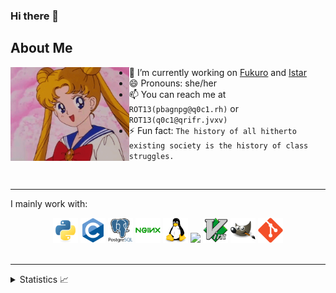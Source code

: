 ### Hi there 👋

## About Me

<img src="sailor_moon_peace.gif" align="left" height="150">

- 🔭 I’m currently working on [Fukuro](https://github.com/d0p1s4m4/Fukuro) and [Istar](https://github.com/d0p1s4m4/Istar)
- 😄 Pronouns: she/her
- 📫 You can reach me at `ROT13(pbagnpg@q0c1.rh)` or `ROT13(q0c1@qrifr.jvxv)`
- ⚡ Fun fact: `The history of all hitherto existing society is the history of class struggles.`


<br/>

---

I mainly work with:

<div align="center">

<img src="https://raw.githubusercontent.com/devicons/devicon/master/icons/python/python-original.svg" width="40px" />
<img src="https://raw.githubusercontent.com/devicons/devicon/master/icons/c/c-original.svg" width="40px" />
<img src="https://raw.githubusercontent.com/devicons/devicon/master/icons/postgresql/postgresql-original-wordmark.svg" width="40px" />
<img src="https://raw.githubusercontent.com/devicons/devicon/master/icons/nginx/nginx-original.svg"  width="40px">
<img src="https://raw.githubusercontent.com/devicons/devicon/master/icons/linux/linux-original.svg" width="40px" />
<img src="https://upload.wikimedia.org/wikipedia/commons/0/08/EmacsIcon.svg" width="40px" />
<img src="https://raw.githubusercontent.com/devicons/devicon/master/icons/vim/vim-original.svg" width="40px" />
<img src="https://raw.githubusercontent.com/devicons/devicon/master/icons/gimp/gimp-original.svg" width="40px" />
<img src="https://raw.githubusercontent.com/devicons/devicon/master/icons/git/git-original.svg" width="40px">

</div>


<br/>

---

<details>
<summary>Statistics 📈</summary>
<div align="center">

<picture>
  <source media="(prefers-color-scheme: dark)" srcset="https://github-readme-stats.vercel.app/api?username=d0p1s4m4&show_icons=true&theme=github_dark&layout=compact&hide_border=true&count_private=true">
  <img alt="d0p1's github stats" src="https://github-readme-stats.vercel.app/api?username=d0p1s4m4&show_icons=true&theme=graywhite&layout=compact&hide_border=true&count_private=true">
</picture>
<picture>
  <source media="(prefers-color-scheme: dark)" srcset="https://github-readme-stats.vercel.app/api/top-langs/?username=d0p1s4m4&hide=html,Makefile&theme=github_dark&layout=compact&hide_border=true">
  <img alt="Top Langs" src="https://github-readme-stats.vercel.app/api/top-langs/?username=d0p1s4m4&theme=graywhite&hide=html,Makefile&layout=compact&hide_border=true">
</picture>

</div>
</details>
